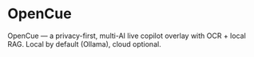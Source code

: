 # OpenCue
OpenCue — a privacy-first, multi-AI live copilot overlay with OCR + local RAG. Local by default (Ollama), cloud optional.
